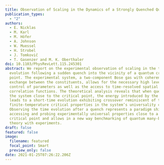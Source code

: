 ```yaml
---
title: Observation of Scaling in the Dynamics of a Strongly Quenched Quantum Gas
publication_types:
  - "2"
authors:
  - E. Nicklas
  - M. Karl
  - M. Höfer
  - A. Johnson
  - W. Muessel
  - H. Strobel
  - J. Tomkovič
  - T. Gasenzer and M. K. Oberthaler
doi: 10.1103/PhysRevLett.115.245301
abstract: We report on the experimental observation of scaling in the time
  evolution following a sudden quench into the vicinity of a quantum critical
  point. The experimental system, a two-component Bose gas with coherent
  exchange between the constituents, allows for the necessary high level of
  control of parameters as well as the access to time-resolved spatial
  correlation functions. The theoretical analysis reveals that when quenching
  the system close to the critical point, the energy introduced by the quench
  leads to a short-time evolution exhibiting crossover reminiscent of the
  finite-temperature critical properties in the system’s universality class.
  Observing the time evolution after a quench represents a paradigm shift in
  accessing and probing experimentally universal properties close to a quantum
  critical point and allows in a new way benchmarking of quantum many-body
  theory with experiments.
draft: false
featured: false
image:
  filename: featured
  focal_point: Smart
  preview_only: false
date: 2021-01-25T07:26:22.206Z
---
```

